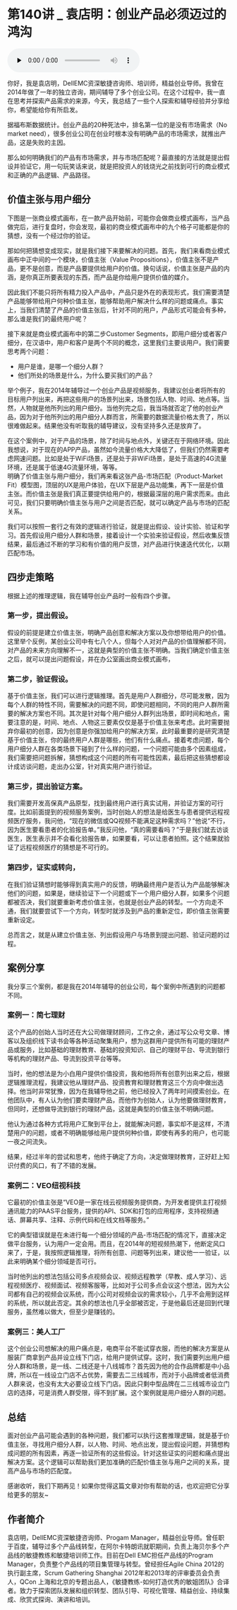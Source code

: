 # 第140讲 _ 袁店明：创业产品必须迈过的鸿沟

<audio id="audio" title="第140讲 | 袁店明：创业产品必须迈过的鸿沟" controls="" preload="none"><source id="mp3" src="https://static001.geekbang.org/resource/audio/4a/93/4a9d547556fccdc2ad864c6171611e93.mp3"></audio>

你好，我是袁店明，DellEMC资深敏捷咨询师、培训师，精益创业导师。我曾在2014年做了一年的独立咨询，期间辅导了多个创业公司。在这个过程中，我一直在思考并探索产品需求的来源，今天，我总结了一些个人探索和辅导经验并分享给你，希望能给你有所启发。

据福布斯数据统计。创业产品的20种死法中，排名第一位的是没有市场需求（No market need），很多创业公司在创业时根本没有明确产品的市场需求，就推出产品，这是失败的主因。

那么如何明确我们的产品有市场需求，并与市场匹配呢？最直接的方法就是提出假设并验证它，用一句玩笑话来说，就是把投资人的钱烧光之前找到可行的商业模式和正确的产品逻辑、产品路径。

## 价值主张与用户细分

下图是一张商业模式画布，在一款产品开始前，可能你会做商业模式画布，当产品做完后，进行复盘时，你会发现，最初的商业模式画布中的九个格子可能都是你的猜想，没有一个经过你的验证。

<img src="https://static001.geekbang.org/resource/image/24/c3/24c3f92da019ba625f0fafa8a176a2c3.jpg" alt=""><br>
那如何把猜想变成现实，就是我们接下来要解决的问题。首先，我们来看商业模式画布中正中间的一个模块，价值主张（Value Propositions），价值主张不是产品，更不是创意，而是产品要提供给用户的价值。换句话说，价值主张是产品的内涵，是你真正所要表现的东西，而产品是你给用户提供价值的媒介。

因此我们不能只将所有精力投入产品中，产品只是外在的表现形式，我们需要清楚产品能够带给用户何种价值主张，能够帮助用户解决什么样的问题或痛点。事实上，当我们清楚了产品的价值主张后，针对不同的用户，产品形式可能会有多种，那么谁是我们的最终用户呢？

接下来就是商业模式画布中的第二步Customer Segments，即用户细分或者客户细分，在汉语中，用户和客户是两个不同的概念，这里我们主要谈用户。我们需要思考两个问题：

- 用户是谁，是哪一个细分人群？
- 他们所处的场景是什么，为什么要买我们的产品？

举个例子，我在2014年辅导过一个创业产品是视频服务，我建议创业者将所有的目标用户列出来，再把这些用户的场景列出来，场景包括人物、时间、地点等。当然，人物就是他所列出的用户细分。当他列完之后，我当场就否定了他的创业产品，因为对于他所列出的用户细分人群而言，所需要的数据流量价格太贵了，所以很难做起来。结果他没有听取我的辅导建议，没有坚持多久还是放弃了。

在这个案例中，对于产品的场景，除了时间与地点外，关键还在于网络环境。因此我想说，对于现在的APP产品，虽然如今流量价格大大降低了，但我们仍然需要考虑网速问题。比如是处于WiFi场景，还是处于非WiFi场景，是处于高速的4G流量环境，还是属于低速4G流量环境，等等。<br>
<img src="https://static001.geekbang.org/resource/image/db/fb/db038b001e49e967b48026c191a0c7fb.jpg" alt=""><br>
明确了价值主张与用户细分，我们再来看这张产品-市场匹配（Product-Market Fit）模型图，顶层的UX是用户体验，在UX下层是产品功能集，再下一层是价值主张。而价值主张是我们真正要提供给用户的，根据最深层的用户需求而来。由此可见，我们只要明确价值主张与用户之间是否匹配，就可以确定产品与市场的匹配关系。

我们可以按照一套行之有效的逻辑进行验证，就是提出假设、设计实验、验证和学习。首先假设用户细分人群和场景，接着设计一个实验来验证假设，然后收集反馈结果，最后通过不断的学习和有价值的用户反馈，对产品进行快速迭代优化，以期匹配市场。

## 四步走策略

根据上述的推理逻辑，我在辅导创业产品时一般有四个步骤。

### 第一步，提出假设。

假设的前提是建立价值主张，明确产品创意和解决方案以及你想带给用户的价值。这里举个反例，某创业公司中有七八个人，但每个人对对产品的价值理解都不同，对产品的未来方向理解不一，这就是典型的价值主张不明确。当我们确定价值主张之后，就可以提出问题假设，并在办公室画出商业模式画布，

### 第二步，验证假设。

基于价值主张，我们可以进行逻辑推理。首先是用户人群细分，尽可能发散，因为每个人群的特性不同，需要解决的问题不同，即使问题相同，不同的用户人群所需要的解决方案也不同。其次是针对每个用户细分人群列出场景，即时间和地点，需要注意的是，时间、地点、人物这三要素仅仅是基于价值主张来考虑。此时需要抛弃你最初的创意，因为创意是你强加给用户的解决方案，此时最重要的是研究清楚基于价值主张，你的最终用户人群是哪些，他们有什么痛点。接着考虑问题，每个用户细分人群在各类场景下碰到了什么样的问题，一个问题可能由多个因素组成，我们需要把问题拆解，猜想构成这个问题的所有可能性因素，最后把这些猜想都设计成访谈问题，走出办公室，针对真实用户进行验证。

### 第三步，提出验证方案。

我们需要开发高保真产品原型，找到最终用户进行真实试用，并验证方案的可行度。比如前面提到的视频服务案例，当时创始人的想法是给医生与患者提供远程视频医疗服务，我问他，“现在的微信或QQ视频不能满足这种需求吗？”他说“不行，因为医生要看患者的化验报告单。”我反问他，“真的需要看吗？”于是我们就去访谈医生，医生表示并不会看化验报告单，如果要看，可以让患者拍照。这个结果就验证了远程视频医疗的猜想是不可行的。

### 第四步，证实或转向，

在我们验证猜想时能够得到真实用户的反馈，明确最终用户是否认为产品能够解决他们的问题，如果是，继续验证下一个问题或下一个用户细分人群，如果多个问题都被否决，我们就要重新考虑价值主张，也就是创业产品的转型。一个方向走不通，我们就要尝试下一个方向，转型时就涉及到产品的重新定位，即价值主张需要重新设定。

总而言之，就是从建立价值主张、列出假设用户与场景到提出问题、验证问题的过程。

## 案例分享

我分享三个案例，都是我在2014年辅导的创业公司，每个案例中所遇到的问题都不同。

### 案例一：简七理财

这个产品的创始人当时还在大公司做理财顾问，工作之余，通过写公众号文章、博客以及组织线下读书会等各种活动聚集用户，想为这群用户提供所有可能的理财产品或服务，比如基础的理财教育、基础的投资知识、自己的理财平台、导流到银行等机构的理财产品、导流到投资平台等等。

当时，他的想法是为小白用户提供价值投资，我和他将所有创意列出来之后，根据逻辑推理流程，我建议他从理财产品、投资教育和理财教育这三个方向中做出选择。他当时非常犹豫，因为在我辅导他之前，他已经投入了两年时间摸索创业。在他团队中，有人认为他们要卖理财产品，而他作为创始人，认为他要做理财教育，但同时，还想做导流到银行的理财产品，这就是典型的价值主张不明确问题。

他认为通过各种方式将用户汇聚到平台上，就能解决问题，事实却不是这样，不清楚用户的问题，或者不明确能够给用户提供何种价值，即使有再多的用户，也可能一夜之间流失。

结果，经过半年的尝试和思考，他终于确定了方向，决定做理财教育，正好赶上知识付费的风口，有了不错的发展。

### 案例二：VEO纽视科技

它最初的价值主张是“VEO是一家在线云视频服务提供商，为开发者提供主打视频通讯能力的PAAS平台服务，提供的API、SDK和打包的应用程序，支持视频通话、屏幕共享、注释、示例代码和在线文档等服务。”

它的典型错误就是在未进行每一个细分领域的产品-市场匹配的情况下，直接决定做平台服务，认为用户一定会用。而且，在2014年的短视频热潮下，他断定风口来了，于是，我按照逻辑推理，将所有创意、问题等列出来，建议他一一验证，以此来明确某个细分领域是否可行。

当时他列出的想法包括公司多点视频会议、视频远程教学（早教、成人学习）、远程视频医疗、视频面试、视频客服等，比如对于公司多点会议这个想法，因为大公司都有自己的视频会议系统，而小公司对视频会议的需求较小，几乎不会用到这样的系统，所以就此否定。其余的想法也几乎全部被否定，于是他最后还是回到代理服务，虽然难以做大，但至少是赚钱的。

### 案例三：美人工厂

这个创业公司想解决的用户痛点是，电商平台不能试穿衣服，而他的解决方案是从服装厂商拿到产品并设立线下门店，给用户提供试穿。这时，我们需要列出用户细分人群和场景，是一线、二线还是十八线城市？首先因为他的合作品牌都是中小品牌，所以在一线设立门店不占优势，需要去二三线城市，而对于小品牌或者低消费人群来说，也没有太大必要设立线下门店。因此只剩中型品牌在二三线城市设立门店的选择，可是消费人群受限，得不到扩展。这个案例就是用户细分人群的问题。

## 总结

面对创业产品可能会遇到的各种问题，我们都可以执行这套推理逻辑，就是基于价值主张，寻找用户细分人群，以人物、时间、地点出发，提出假设问题，并猜想构成问题的所有因素，再逐一验证所有的这些假设。针对这些证实的问题和痛点提出解决方案。这个逻辑可以帮助我们更加准确的匹配价值主张与用户之间的关系，提高产品与市场的匹配度。

感谢收听，我们下期再见！如果你觉得这篇文章对你有帮助的话，也欢迎把它分享给更多的朋友~

## 作者简介

袁店明，DellEMC资深敏捷咨询师、Progam Manager，精益创业导师。曾任职于百度，辅导过多个产品线转型，在阿尔卡特朗讯就职期间，负责上海贝尔多个产品线的敏捷教练和敏捷培训师工作。目前在Dell EMC担任产品线的Program Manager，负责整个产品线的项目集管理与转型。曾经担任Agile China 2012的执行副主席，Scrum Gathering Shanghai 2012年和2013年的评审委员会负责人，QCon 上海和北京的专题出品人，《敏捷教练-如何打造优秀的敏姐团队》合译者。致力于探索团队发展和组织转型、团队引导、可视化管理、精益创业、持续集成、欣赏式探询、演讲和培训。


